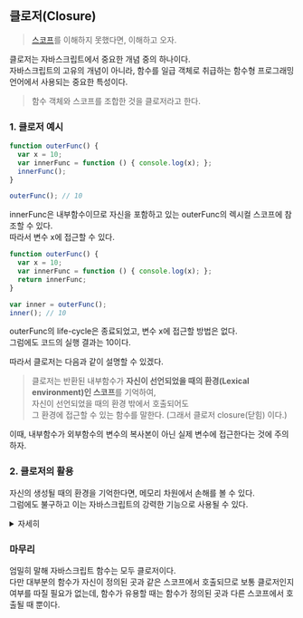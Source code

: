 ## 클로저(Closure)

> [스코프](#스코프)를 이해하지 못했다면, 이해하고 오자.

클로저는 자바스크립트에서 중요한 개념 중의 하나이다. <br />
자바스크립트의 고유의 개념이 아니라, 함수를 일급 객체로 취급하는 함수형 프로그래밍 언어에서 사용되는 중요한 특성이다.

> 함수 객체와 스코프를 조합한 것을 클로저라고 한다.


### 1. 클로저 예시

```js
function outerFunc() {
  var x = 10;
  var innerFunc = function () { console.log(x); };
  innerFunc();
}

outerFunc(); // 10
```

innerFunc은 내부함수이므로 자신을 포함하고 있는 outerFunc의 렉시컬 스코프에 참조할 수 있다. <br/>
따라서 변수 x에 접근할 수 있다. 


```js
function outerFunc() {
  var x = 10;
  var innerFunc = function () { console.log(x); };
  return innerFunc;
}

var inner = outerFunc();
inner(); // 10
```

outerFunc의 life-cycle은 종료되었고, 변수 x에 접근할 방법은 없다. <br/>
그럼에도 코드의 실행 결과는 10이다. <br/>

따라서 클로저는 다음과 같이 설명할 수 있겠다.

> 클로저는 반환된 내부함수가 **자신이 선언되었을 때의 환경(Lexical environment)인 스코프**를 기억하여,<br/>
자신이 선언되었을 때의 환경 밖에서 호출되어도<br/>
그 환경에 접근할 수 있는 함수를 말한다.
> (그래서 클로저 closure(닫힘) 이다.)

이때, 내부함수가 외부함수의 변수의 복사본이 아닌 실제 변수에 접근한다는 것에 주의하자.


### 2. 클로저의 활용

자신의 생성될 때의 환경을 기억한다면, 메모리 차원에서 손해를 볼 수 있다. <br />
그럼에도 불구하고 이는 자바스크립트의 강력한 기능으로 사용될 수 있다.

<details>
    <summary>자세히</summary>

#### 2.1 상태 유지
클로저를 이용하여 현재 상태를 기억하고, 변경된 최신 상태를 유지할 수 있다.
```js
 var box = document.querySelector('.box');
    var toggleBtn = document.querySelector('.toggle');

    var toggle = (function () {
      var isShow = false;

      // ① 클로저를 반환
      return function () {
        box.style.display = isShow ? 'block' : 'none';
        // ③ 상태 변경
        isShow = !isShow;
      };
    })();

    // ② 이벤트 프로퍼티에 클로저를 할당
    toggleBtn.onclick = toggle;ß
```

#### 2.2 전역 변수의 사용 억제, 정보의 은닉
전역변수는 언제든지 누구나 변경이 가능하다. 이는 의도치 않게 값이 변경될 수 있다는 것을 의미한다. <br />
클로저는 변수를 private하게 만들어, 의도치 않은 변경을 저지할 수 있다.
```js
var incleaseBtn = document.getElementById('inclease');
    var count = document.getElementById('count');

    var increase = (function () {
      var counter = 0;
      return function () {
        return ++counter;
      };
    }());

    incleaseBtn.onclick = function () {
      count.innerHTML = increase();
    };
```

#### 2.3 자주 발생하는 실수

```js
var arr = [];

for (var i = 0; i < 5; i++) {
  arr[i] = function () {
    return i;
  };
}

for (var j = 0; j < arr.length; j++) {
  console.log(arr[j]()); // 5 5 5 5 5
}
```
i가 전역변수이기 때문에 발생하는 문제이다. 클로저를 사용하면 다음과 같이 고칠 수 있다.
```js
var arr = [];

for (var i = 0; i < 5; i++){
  arr[i] = (function (id) { // ②
    return function () {
      return id; // ③
    };
  }(i)); // ①
}

for (var j = 0; j < arr.length; j++) {
  console.log(arr[j]());
}
```
① 배열 arr에는 즉시실행함수에 의해 함수가 반환된다.

② 이때 즉시실행함수는 i를 인자로 전달받고 매개변수 id에 할당한 후 내부 함수를 반환하고 life-cycle이 종료된다. 매개변수 id는 자유변수가 된다.

③ 배열 arr에 할당된 함수는 id를 반환한다. 이때 id는 상위 스코프의 자유변수이므로 그 값이 유지된다.

(사실 let 키워드를 사용하면 더 쉽게 해결할 수 있다)

</details>



### 마무리

엄밀히 말해 자바스크립트 함수는 모두 클로저이다.<br/>
다만 대부분의 함수가 자신이 정의된 곳과 같은 스코프에서 호출되므로 보통 클로저인지 여부를 따질 필요가 없는데,
함수가 유용할 때는 함수가 정의된 곳과 다른 스코프에서 호출될 때 뿐이다.
